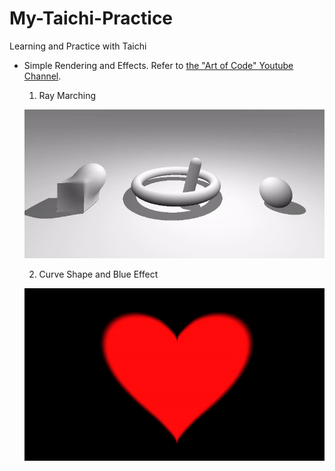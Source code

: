 # My-Taichi-Practice
Learning and Practice with Taichi

- Simple Rendering and Effects. Refer to [the "Art of Code" Youtube Channel](https://www.youtube.com/channel/UCcAlTqd9zID6aNX3TzwxJXg).
  1. Ray Marching

  ![Ray](https://github.com/Duotun/My-Taichi-Practice/blob/main/Demos/rayMarching.gif)

  2. Curve Shape and Blue Effect

  ![Curve](https://github.com/Duotun/My-Taichi-Practice/blob/main/Demos/heart.gif)
